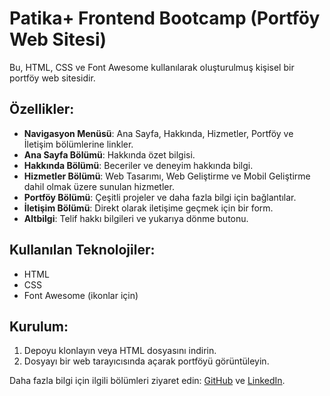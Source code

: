 # Patika+ Frontend Bootcamp (Portföy Web Sitesi)

Bu, HTML, CSS ve Font Awesome kullanılarak oluşturulmuş kişisel bir portföy web sitesidir.

## Özellikler:
- **Navigasyon Menüsü**: Ana Sayfa, Hakkında, Hizmetler, Portföy ve İletişim bölümlerine linkler.
- **Ana Sayfa Bölümü**: Hakkında özet bilgisi.
- **Hakkında Bölümü**: Beceriler ve deneyim hakkında bilgi.
- **Hizmetler Bölümü**: Web Tasarımı, Web Geliştirme ve Mobil Geliştirme dahil olmak üzere sunulan hizmetler.
- **Portföy Bölümü**: Çeşitli projeler ve daha fazla bilgi için bağlantılar.
- **İletişim Bölümü**: Direkt olarak iletişime geçmek için bir form.
- **Altbilgi**: Telif hakkı bilgileri ve yukarıya dönme butonu.

## Kullanılan Teknolojiler:
- HTML
- CSS
- Font Awesome (ikonlar için)

## Kurulum:
1. Depoyu klonlayın veya HTML dosyasını indirin.
2. Dosyayı bir web tarayıcısında açarak portföyü görüntüleyin.

Daha fazla bilgi için ilgili bölümleri ziyaret edin: [GitHub](https://github.com/emreykaya) ve [LinkedIn](https://www.linkedin.com/in/emrecanyerlikaya/).
